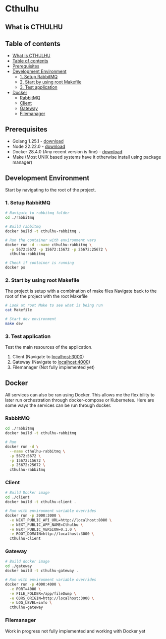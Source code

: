 # Cthulhu

## What is CTHULHU

## Table of contents <a name="toc"></a>

- [What is CTHULHU](#what-is-cthulhu)
- [Table of contents](#toc)
- [Prerequisites](#prerequisites)
- [Development Environment](#development-environment)
  - [1. Setup RabbitMQ](#1-setup-rabbitmq)
  - [2. Start by using root Makefile](#2-start-by-using-root-makefile)
  - [3. Test application](#3-test-application)
- [Docker](#docker)
  - [RabbitMQ](#rabbitmq)
  - [Client](#client)
  - [Gateway](#gateway)
  - [Filemanager](#filemanager)

## Prerequisites

- Golang 1.25.1 - [download](https://go.dev/doc/install)
- Node 22.22.0 - [download](https://nodejs.org/en/download)
- Docker 28.4.0 (Any recent version is fine) - [download](https://docs.docker.com/engine/install/)
- Make (Most UNIX based systems have it otherwise install using package manager)

## Development Environment

Start by navigating to the root of the project.

### 1. Setup RabbitMQ

```bash
# Navigate to rabbitmq folder
cd ./rabbitmq

# Build rabbitmq
docker build -t cthulhu-rabbitmq .

# Run the container with environment vars
docker run -d --name cthulhu-rabbitmq \
  -p 5672:5672 -p 15672:15672 -p 25672:25672 \
  cthulhu-rabbitmq

# Check if container is running
docker ps
```

### 2. Start by using root Makefile

The project is setup with a combination of make files
Navigate back to the root of the project with the root Makefile

```bash
# Look at root Make to see what is being run
cat Makefile

# Start dev environment
make dev
```

### 3. Test application

Test the main resources of the application.

1. Client (Navigate to [localhost:3000](http://localhost:3000))
2. Gateway (Navigate to [localhost:4000](http://localhost:4000))
3. Filemanager (Not fully implemented yet)

## Docker

All services can also be ran using Docker. This allows me the flexibility to later run orchestration through docker-compose or Kubernetes. Here are some ways the services can be run through docker.

### RabbitMQ

```bash
cd ./rabbitmq
docker build -t cthulhu-rabbitmq

# Run
docker run -d \
  --name cthulhu-rabbitmq \
  -p 5672:5672 \
  -p 15672:15672 \
  -p 25672:25672 \
  cthulhu-rabbitmq
```

### Client

```bash
# Build Docker image
cd ./client
docker build -t cthulhu-client .

# Run with environment variable overrides
docker run -p 3000:3000 \
  -e NEXT_PUBLIC_API_URL=http://localhost:8080 \
  -e NEXT_PUBLIC_APP_NAME=Cthulhu \
  -e NEXT_PUBLIC_VERSION=0.1.0 \
  -e ROOT_DOMAIN=http://localhost:3000 \
  cthulhu-client
```

### Gateway

```bash
# Build docker image
cd ./gateway
docker build -t cthulhu-gateway .

# Run with environment variable overrides
docker run -p 4000:4000 \
  -e PORT=4000 \
  -e FILE_FOLDER=/app/fileDump \
  -e CORS_ORIGIN=http://localhost:3000 \
  -e LOG_LEVEL=info \
  cthulhu-gateway

```

### Filemanager
Work in progress not fully implemented and working with Docker yet
